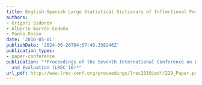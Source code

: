 ```yaml
---
title: English-Spanish Large Statistical Dictionary of Inflectional Forms
authors:
- Grigori Sidorov
- Alberto Barrón-Cedeño
- Paolo Rosso
date: '2010-05-01'
publishDate: '2024-06-26T04:57:48.338246Z'
publication_types:
- paper-conference
publication: "*Proceedings of the Seventh International Conference on Language Resources
  and Evaluation (LREC'10)*"
url_pdf: http://www.lrec-conf.org/proceedings/lrec2010/pdf/229_Paper.pdf
---
```

